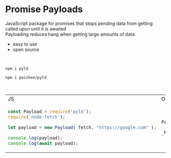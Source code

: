 # Promise Payloads
JavaScript package for promises that stops pending data from getting called upon until it is awaited<br>
Payloading reduces hang when getting large amounts of data

- easy to use
- open source

<br>

```console
npm i pyld
```
```console
npm i paishee/pyld
```

<br>

<table>
<tr>
<td>JS</td><td>Output</td>
</tr>
<tr>
<td>
  
```js
const Payload = require('pyld');
require('node-fetch');

let payload = new Payload( fetch, "https://google.com" );

console.log(payload);
console.log(await payload);
```

</td>

<td>

```js
Payload <pending>        

_Response { ... }
```
  
</td>

</tr>
</table>
